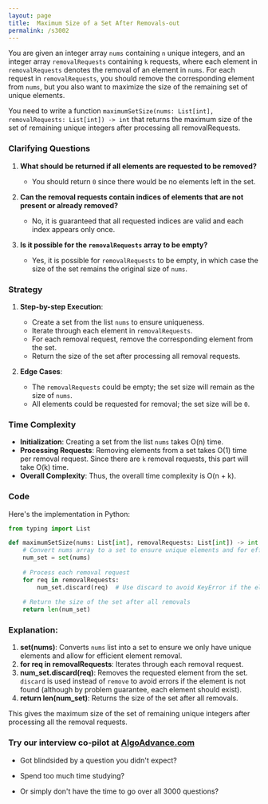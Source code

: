 ```yaml
---
layout: page
title:  Maximum Size of a Set After Removals-out
permalink: /s3002
---
```


You are given an integer array `nums` containing `n` unique integers, and an integer array `removalRequests` containing `k` requests, where each element in `removalRequests` denotes the removal of an element in `nums`. For each request in `removalRequests`, you should remove the corresponding element from `nums`, but you also want to maximize the size of the remaining set of unique elements.

You need to write a function `maximumSetSize(nums: List[int], removalRequests: List[int]) -> int` that returns the maximum size of the set of remaining unique integers after processing all removalRequests.

### Clarifying Questions

1. **What should be returned if all elements are requested to be removed?**
   - You should return `0` since there would be no elements left in the set.
  
2. **Can the removal requests contain indices of elements that are not present or already removed?**
   - No, it is guaranteed that all requested indices are valid and each index appears only once.

3. **Is it possible for the `removalRequests` array to be empty?**
   - Yes, it is possible for `removalRequests` to be empty, in which case the size of the set remains the original size of `nums`.

### Strategy

1. **Step-by-step Execution**:
   - Create a set from the list `nums` to ensure uniqueness.
   - Iterate through each element in `removalRequests`.
   - For each removal request, remove the corresponding element from the set.
   - Return the size of the set after processing all removal requests.

2. **Edge Cases**:
   - The `removalRequests` could be empty; the set size will remain as the size of `nums`.
   - All elements could be requested for removal; the set size will be `0`.

### Time Complexity

- **Initialization**: Creating a set from the list `nums` takes O(n) time.
- **Processing Requests**: Removing elements from a set takes O(1) time per removal request. Since there are `k` removal requests, this part will take O(k) time.
- **Overall Complexity**: Thus, the overall time complexity is O(n + k).

### Code

Here's the implementation in Python:

```python
from typing import List

def maximumSetSize(nums: List[int], removalRequests: List[int]) -> int:
    # Convert nums array to a set to ensure unique elements and for efficient removal
    num_set = set(nums)
    
    # Process each removal request
    for req in removalRequests:
        num_set.discard(req)  # Use discard to avoid KeyError if the element is not found
    
    # Return the size of the set after all removals
    return len(num_set)
```

### Explanation:

1. **set(nums)**: Converts `nums` list into a set to ensure we only have unique elements and allow for efficient element removal.
2. **for req in removalRequests**: Iterates through each removal request.
3. **num_set.discard(req)**: Removes the requested element from the set. `discard` is used instead of `remove` to avoid errors if the element is not found (although by problem guarantee, each element should exist).
4. **return len(num_set)**: Returns the size of the set after all removals.

This gives the maximum size of the set of remaining unique integers after processing all the removal requests.


### Try our interview co-pilot at [AlgoAdvance.com](https://algoAdvance.com)

- Got blindsided by a question you didn't expect?

- Spend too much time studying?

- Or simply don't have the time to go over all 3000 questions?

